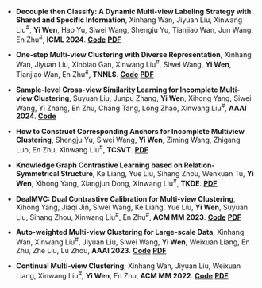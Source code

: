 - **Decouple then Classify: A Dynamic Multi-view Labeling Strategy with Shared and Specific Information**, Xinhang Wan, Jiyuan Liu, Xinwang Liu<sup>#</sup>, **Yi Wen**, Hao Yu, Siwei Wang, Shengju Yu, Tianjiao Wan, Jun Wang, En Zhu<sup>#</sup>, **ICML 2024**. [**Code**](https://github.com/wanxinhang/ICML2024_decouple_then_classify) [**PDF**](https://icml.cc/virtual/2024/poster/33857)

- **One-step Multi-view Clustering with Diverse Representation**, Xinhang Wan, Jiyuan Liu, Xinbiao Gan, Xinwang Liu<sup>#</sup>, Siwei Wang, **Yi Wen**, Tianjiao Wan, En Zhu<sup>#</sup>, **TNNLS**. [**Code**](https://github.com/wanxinhang/OMVCDR) [**PDF**](https://arxiv.org/pdf/2306.05437.pdf)


- **Sample-level Cross-view Similarity Learning for Incomplete Multi-view Clustering**, Suyuan Liu, Junpu Zhang, **Yi Wen**, Xihong Yang, Siwei Wang, Yi Zhang, En Zhu, Chang Tang, Long Zhao, Xinwang Liu<sup>#</sup>, **AAAI 2024**. [**Code**](https://github.com/Tracesource/SCSL) 

- **How to Construct Corresponding Anchors for Incomplete Multiview Clustering**, Shengju Yu, Siwei Wang, **Yi Wen**, Ziming Wang, Zhigang Luo, En Zhu, Xinwang Liu<sup>#</sup>, **TCSVT**.  <a href="https://wenyiwy99.github.io/pdf/tcsvt-yu.pdf">**PDF**</a>

- **Knowledge Graph Contrastive Learning based on Relation-Symmetrical Structure**, Ke Liang, Yue Liu, Sihang Zhou, Wenxuan Tu, **Yi Wen**, Xihong Yang, Xiangjun Dong, Xinwang Liu<sup>#</sup>, **TKDE**.  <a href="https://wenyiwy99.github.io/pdf/tkde-liang.pdf">**PDF**</a>
  
- **DealMVC: Dual Contrastive Calibration for Multi-view Clustering**, Xihong Yang, Jiaqi Jin, Siwei Wang, Ke Liang, Yue Liu, **Yi Wen**, Suyuan Liu, Sihang Zhou, Xinwang Liu<sup>#</sup>, En Zhu<sup>#</sup>, **ACM MM 2023**. [**Code**](https://github.com/xihongyang1999/DealMVC) [**PDF**](https://arxiv.org/pdf/2308.09000.pdf)

- **Auto-weighted Multi-view Clustering for Large-scale Data**, Xinhang Wan, Xinwang Liu<sup>#</sup>, Jiyuan Liu, Siwei Wang, **Yi Wen**, Weixuan Liang, En Zhu, Zhe Liu, Lu Zhou, **AAAI 2023**. [**Code**](https://github.com/wanxinhang/AAAI-2023-AWMVC) [**PDF**](https://arxiv.org/pdf/2303.01983.pdf)

- **Continual Multi-view Clustering**, Xinhang Wan, Jiyuan Liu, Weixuan Liang, Xinwang Liu<sup>#</sup>, **Yi Wen**, En Zhu, **ACM MM 2022**. [**Code**](https://github.com/wanxinhang/CMVC) [**PDF**](https://www.researchgate.net/profile/Xinhang-Wan/publication/364478623_Continual_Multi-view_Clustering/links/6386c9486b39e338d42e62a2/Continual-Multi-view-Clustering.pdf)
